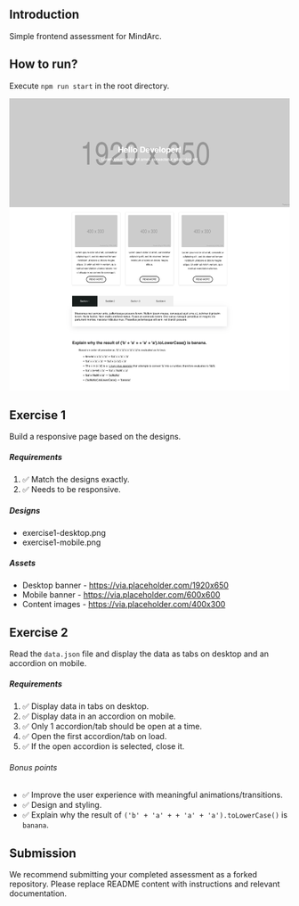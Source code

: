 Introduction
---
Simple frontend assessment for MindArc.

## How to run?
Execute `npm run start` in the root directory.

![alt text](./assets/images/screenshot.png)

Exercise 1
---
Build a responsive page based on the designs.

##### Requirements
1. :white_check_mark: Match the designs exactly.
2. :white_check_mark: Needs to be responsive.

##### Designs
* exercise1-desktop.png
* exercise1-mobile.png

##### Assets
* Desktop banner - https://via.placeholder.com/1920x650
* Mobile banner - https://via.placeholder.com/600x600
* Content images - https://via.placeholder.com/400x300

Exercise 2
---
Read the `data.json` file and display the data as tabs on desktop and an accordion on mobile.

##### Requirements
1. :white_check_mark: Display data in tabs on desktop.
2. :white_check_mark: Display data in an accordion on mobile.
3. :white_check_mark: Only 1 accordion/tab should be open at a time.
4. :white_check_mark: Open the first accordion/tab on load.
5. :white_check_mark: If the open accordion is selected, close it.

###### Bonus points
* :white_check_mark: Improve the user experience with meaningful animations/transitions.
* :white_check_mark: Design and styling.
* :white_check_mark: Explain why the result of `('b' + 'a' + + 'a' + 'a').toLowerCase()` is `banana`.

Submission
---
We recommend submitting your completed assessment as a forked repository. Please replace README content with instructions and relevant documentation.
